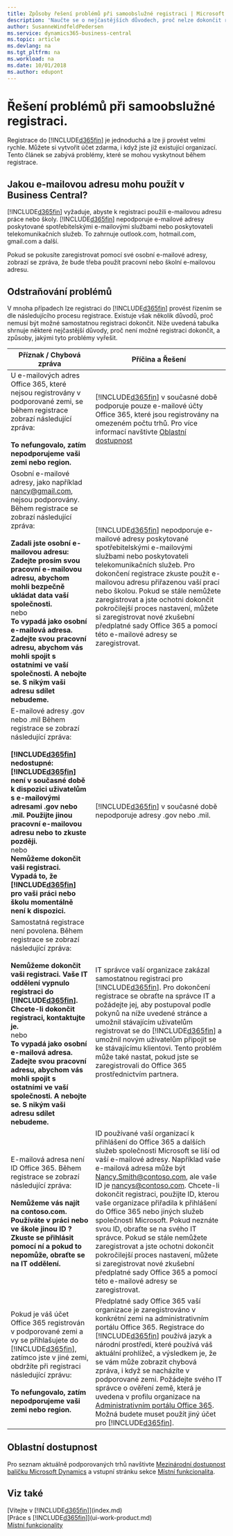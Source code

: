 ```yaml
---
title: Způsoby řešení problémů při samoobslužné registraci | Microsoft Docs
description: 'Naučte se o nejčastějších důvodech, proč nelze dokončit registraci do Business Central, a o způsobech, jakými tyto problémy vyřešit.'
author: SusanneWindfeldPedersen
ms.service: dynamics365-business-central
ms.topic: article
ms.devlang: na
ms.tgt_pltfrm: na
ms.workload: na
ms.date: 10/01/2018
ms.author: edupont
---
```

# <a name="troubleshooting-self-service-sign-up"></a>Řešení problémů při samoobslužné registraci.
Registrace do [!INCLUDE[d365fin](includes/d365fin_md.md)] je jednoduchá a lze ji provést velmi rychle. Můžete si vytvořit účet zdarma, i když jste již existující organizací. Tento článek se zabývá problémy, které se mohou vyskytnout během registrace.

## <a name="what-email-address-can-i-use-with-business-central"></a>Jakou e-mailovou adresu mohu použít v Business Central?
[!INCLUDE[d365fin](includes/d365fin_md.md)] vyžaduje, abyste k registraci použili e-mailovou adresu práce nebo školy. [!INCLUDE[d365fin](includes/d365fin_md.md)] nepodporuje e-mailové adresy poskytované spotřebitelskými e-mailovými službami nebo poskytovateli telekomunikačních služeb. To zahrnuje outlook.com, hotmail.com, gmail.com a další.

Pokud se pokusíte zaregistrovat pomocí své osobní e-mailové adresy, zobrazí se zpráva, že bude třeba použít pracovní nebo školní e-mailovou adresu.

## <a name="troubleshooting"></a>Odstraňování problémů
V mnoha případech lze registraci do [!INCLUDE[d365fin](includes/d365fin_md.md)] provést řízením se dle následujícího procesu registrace. Existuje však několik důvodů, proč nemusí být možné samostatnou registraci dokončit. Níže uvedená tabulka shrnuje některé nejčastější důvody, proč není možné registraci dokončit, a způsoby, jakými tyto problémy vyřešit.

| Příznak / Chybová zpráva | Příčina a Řešení |
| --- | --- |
| U e-mailových adres Office 365, které nejsou registrovány v podporované zemi, se během registrace zobrazí následující zpráva:<br /><br />**To nefungovalo, zatím nepodporujeme vaši zemi nebo region.** |[!INCLUDE[d365fin](includes/d365fin_md.md)] v současné době podporuje pouze e-mailové účty Office 365, které jsou registrovány na omezeném počtu trhů. Pro více informací navštivte [Oblastní dostupnost](#regional-availability) |
| Osobní e-mailové adresy, jako například nancy@gmail.com, nejsou podporovány. Během registrace se zobrazí následující zpráva:<br /><br />**Zadali jste osobní e-mailovou adresu: Zadejte prosím svou pracovní e-mailovou adresu, abychom mohli bezpečně ukládat data vaší společnosti.**<br> nebo <br> **To vypadá jako osobní e-mailová adresa. Zadejte svou pracovní adresu, abychom vás mohli spojit s ostatními ve vaší společnosti. A nebojte se. S nikým vaši adresu sdílet nebudeme.** |[!INCLUDE[d365fin](includes/d365fin_md.md)] nepodporuje e-mailové adresy poskytované spotřebitelskými e-mailovými službami nebo poskytovateli telekomunikačních služeb. Pro dokončení registrace zkuste použít e-mailovou adresu přiřazenou vaší prací nebo školou. Pokud se stále nemůžete zaregistrovat a jste ochotni dokončit pokročilejší proces nastavení, můžete si zaregistrovat nové zkušební předplatné sady Office 365 a pomocí této e-mailové adresy se zaregistrovat. |
| E-mailové adresy .gov nebo .mil Během registrace se zobrazí následující zpráva:<br /><br />**[!INCLUDE[d365fin](includes/d365fin_md.md)] nedostupné: [!INCLUDE[d365fin](includes/d365fin_md.md)] není v současné době k dispozici uživatelům s e-mailovými adresami .gov nebo .mil. Použijte jinou pracovní e-mailovou adresu nebo to zkuste později.** <br>nebo <br>**Nemůžeme dokončit vaši registraci. Vypadá to, že [!INCLUDE[d365fin](includes/d365fin_md.md)] pro vaši práci nebo školu momentálně není k dispozici.** |[!INCLUDE[d365fin](includes/d365fin_md.md)] v současné době nepodporuje adresy .gov nebo .mil. |
| Samostatná registrace není povolena. Během registrace se zobrazí následující zpráva:<br /><br />**Nemůžeme dokončit vaši registraci. Vaše IT oddělení vypnulo registraci do [!INCLUDE[d365fin](includes/d365fin_md.md)]. Chcete-li dokončit registraci, kontaktujte je.** <br>nebo <br> **To vypadá jako osobní e-mailová adresa. Zadejte svou pracovní adresu, abychom vás mohli spojit s ostatními ve vaší společnosti. A nebojte se. S nikým vaši adresu sdílet nebudeme.** |IT správce vaší organizace zakázal samostatnou registraci pro [!INCLUDE[d365fin](includes/d365fin_md.md)]. Pro dokončení registrace se obraťte na správce IT a požádejte jej, aby postupoval podle pokynů na níže uvedené stránce a umožnil stávajícím uživatelům registrovat se do [!INCLUDE[d365fin](includes/d365fin_md.md)] a umožnil novým uživatelům připojit se ke stávajícímu klientovi. Tento problém může také nastat, pokud jste se zaregistrovali do Office 365 prostřednictvím partnera. |
| E-mailová adresa není ID Office 365. Během registrace se zobrazí následující zpráva:<br /><br />**Nemůžeme vás najít na contoso.com. Používáte v práci nebo ve škole jinou ID ? Zkuste se přihlásit pomocí ní a pokud to nepomůže, obraťte se na IT oddělení.** |ID používané vaší organizací k přihlášení do Office 365 a dalších služeb společnosti Microsoft se liší od vaší e-mailové adresy. Například vaše e-mailová adresa může být Nancy.Smith@contoso.com, ale vaše ID je nancys@contoso.com. Chcete-li dokončit registraci, použijte ID, kterou vaše organizace přiřadila k přihlášení do Office 365 nebo jiných služeb společnosti Microsoft. Pokud neznáte svou ID, obraťte se na svého IT správce. Pokud se stále nemůžete zaregistrovat a jste ochotni dokončit pokročilejší proces nastavení, můžete si zaregistrovat nové zkušební předplatné sady Office 365 a pomocí této e-mailové adresy se zaregistrovat. |
| Pokud je váš účet Office 365 registrován v podporované zemi a vy se přihlašujete do [!INCLUDE[d365fin](includes/d365fin_md.md)], zatímco jste v jiné zemi, obdržíte při registraci následující zprávu:<br /><br />**To nefungovalo, zatím nepodporujeme vaši zemi nebo region.**| Předplatné sady Office 365 vaší organizace je zaregistrováno v konkrétní zemi na administrativním portálu Office 365. Registrace do [!INCLUDE[d365fin](includes/d365fin_md.md)] používá jazyk a národní prostředí, které používá váš aktuální prohlížeč, a výsledkem je, že se vám může zobrazit chybová zpráva, i když se nacházíte v podporované zemi. Požádejte svého IT správce o ověření země, která je uvedena v profilu organizace na [Administrativním portálu Office 365](https://portal.office.com/adminportal/home#/companyprofile). Možná budete muset použít jiný účet pro [!INCLUDE[d365fin](includes/d365fin_md.md)].|

## <a name="regional-availability"></a>Oblastní dostupnost
Pro seznam aktuálně podporovaných trhů navštivte [Mezinárodní dostupnost balíčku Microsoft Dynamics](https://docs.microsoft.com/en-us/dynamics365/get-started/availability) a vstupní stránku sekce [Místní funkcionalita](about-localization.md).

<!-- [!INCLUDE[d365fin](includes/d365fin_md.md)] is currently available in the following markets:

| Europe | North America |
| --- | --- |
| Australia | Canada |
| Austria | |
| Belgium | United States |
| Denmark | |
| Germany | |
| Finland | |
| France | |
| Italy | |
| Netherlands | |
| New Zealand | |
| Spain | |
| Sweden | |
| Switzerland | |
| United Kingdom | |
-->

## <a name="see-also"></a>Viz také
[Vítejte v [!INCLUDE[d365fin](includes/d365fin_long_md.md)]](index.md)  
[Práce s [!INCLUDE[d365fin](includes/d365fin_md.md)]](ui-work-product.md)  
[Místní funkcionality](about-localization.md)  
